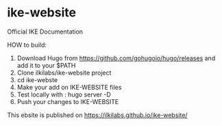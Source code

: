 # ike-website


Official IKE Documentation

HOW to build:

1) Download Hugo from https://github.com/gohugoio/hugo/releases and add it to your $PATH
2) Clone ilkilabs/ike-website project
3) cd ike-webste
4) Make your add on IKE-WEBSITE files
5) Test locally with : hugo server -D
6) Push your changes to IKE-WEBSITE


This ebsite is published on https://ilkilabs.github.io/ike-website/
